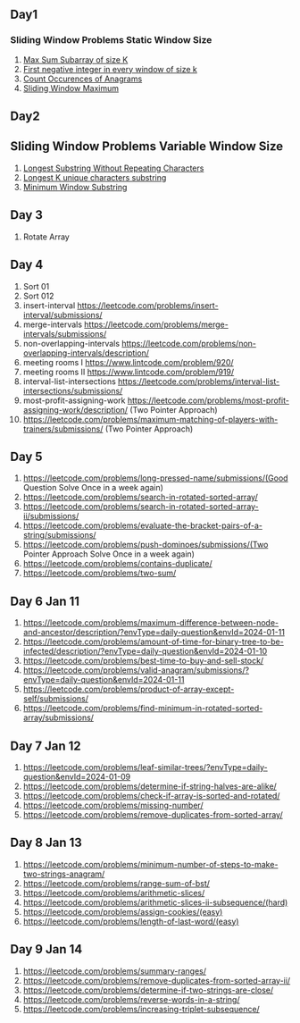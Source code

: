 ## Day1
### Sliding Window Problems Static Window Size
1. [Max Sum Subarray of size K](https://www.geeksforgeeks.org/problems/max-sum-subarray-of-size-k5313/1)
2. [First negative integer in every window of size k](https://www.geeksforgeeks.org/problems/first-negative-integer-in-every-window-of-size-k3345/1)
3. [Count Occurences of Anagrams](https://www.geeksforgeeks.org/problems/count-occurences-of-anagrams5839/1)
4. [Sliding Window Maximum](https://www.interviewbit.com/problems/sliding-window-maximum/)

## Day2
## Sliding Window Problems Variable Window Size
1. [Longest Substring Without Repeating Characters](https://leetcode.com/problems/longest-substring-without-repeating-characters/)
2. [Longest K unique characters substring](https://www.geeksforgeeks.org/problems/longest-k-unique-characters-substring0853/1)
3. [Minimum Window Substring](https://leetcode.com/problems/minimum-window-substring/)

## Day 3
1. Rotate Array

## Day 4
1. Sort 01
2. Sort 012
3. insert-interval https://leetcode.com/problems/insert-interval/submissions/
4. merge-intervals https://leetcode.com/problems/merge-intervals/submissions/
5. non-overlapping-intervals https://leetcode.com/problems/non-overlapping-intervals/description/
6. meeting rooms I https://www.lintcode.com/problem/920/
7. meeting rooms II https://www.lintcode.com/problem/919/
8. interval-list-intersections https://leetcode.com/problems/interval-list-intersections/submissions/
9. most-profit-assigning-work https://leetcode.com/problems/most-profit-assigning-work/description/  (Two Pointer Approach)
10. https://leetcode.com/problems/maximum-matching-of-players-with-trainers/submissions/  (Two Pointer Approach)

## Day 5
1. https://leetcode.com/problems/long-pressed-name/submissions/(Good Question Solve Once in a week again)
2. https://leetcode.com/problems/search-in-rotated-sorted-array/
3. https://leetcode.com/problems/search-in-rotated-sorted-array-ii/submissions/
4. https://leetcode.com/problems/evaluate-the-bracket-pairs-of-a-string/submissions/
5. https://leetcode.com/problems/push-dominoes/submissions/(Two Pointer Approach Solve Once in a week again)
6. https://leetcode.com/problems/contains-duplicate/
7. https://leetcode.com/problems/two-sum/

## Day 6 Jan 11
1. https://leetcode.com/problems/maximum-difference-between-node-and-ancestor/description/?envType=daily-question&envId=2024-01-11
2. https://leetcode.com/problems/amount-of-time-for-binary-tree-to-be-infected/description/?envType=daily-question&envId=2024-01-10
3. https://leetcode.com/problems/best-time-to-buy-and-sell-stock/
4. https://leetcode.com/problems/valid-anagram/submissions/?envType=daily-question&envId=2024-01-11
5. https://leetcode.com/problems/product-of-array-except-self/submissions/
6. https://leetcode.com/problems/find-minimum-in-rotated-sorted-array/submissions/

## Day 7 Jan 12
1. https://leetcode.com/problems/leaf-similar-trees/?envType=daily-question&envId=2024-01-09
2. https://leetcode.com/problems/determine-if-string-halves-are-alike/
3. https://leetcode.com/problems/check-if-array-is-sorted-and-rotated/
4. https://leetcode.com/problems/missing-number/
5. https://leetcode.com/problems/remove-duplicates-from-sorted-array/

## Day 8 Jan 13
1. https://leetcode.com/problems/minimum-number-of-steps-to-make-two-strings-anagram/
2. https://leetcode.com/problems/range-sum-of-bst/
3. https://leetcode.com/problems/arithmetic-slices/
4. https://leetcode.com/problems/arithmetic-slices-ii-subsequence/(hard)
5. https://leetcode.com/problems/assign-cookies/(easy)
6. https://leetcode.com/problems/length-of-last-word/(easy)

## Day 9 Jan 14
1. https://leetcode.com/problems/summary-ranges/
2. https://leetcode.com/problems/remove-duplicates-from-sorted-array-ii/
3. https://leetcode.com/problems/determine-if-two-strings-are-close/
4. https://leetcode.com/problems/reverse-words-in-a-string/
5. https://leetcode.com/problems/increasing-triplet-subsequence/
